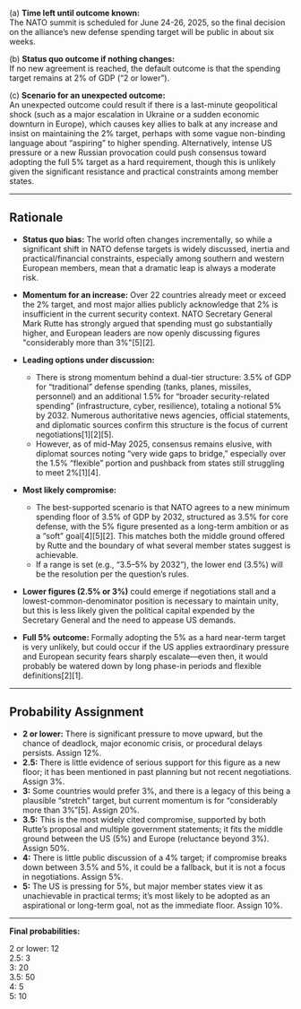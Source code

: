 (a) **Time left until outcome known:**  
The NATO summit is scheduled for June 24-26, 2025, so the final decision on the alliance’s new defense spending target will be public in about six weeks.

(b) **Status quo outcome if nothing changes:**  
If no new agreement is reached, the default outcome is that the spending target remains at 2% of GDP (“2 or lower”).

(c) **Scenario for an unexpected outcome:**  
An unexpected outcome could result if there is a last-minute geopolitical shock (such as a major escalation in Ukraine or a sudden economic downturn in Europe), which causes key allies to balk at any increase and insist on maintaining the 2% target, perhaps with some vague non-binding language about “aspiring” to higher spending. Alternatively, intense US pressure or a new Russian provocation could push consensus toward adopting the full 5% target as a hard requirement, though this is unlikely given the significant resistance and practical constraints among member states.

---

## Rationale

- **Status quo bias:** The world often changes incrementally, so while a significant shift in NATO defense targets is widely discussed, inertia and practical/financial constraints, especially among southern and western European members, mean that a dramatic leap is always a moderate risk.
- **Momentum for an increase:** Over 22 countries already meet or exceed the 2% target, and most major allies publicly acknowledge that 2% is insufficient in the current security context. NATO Secretary General Mark Rutte has strongly argued that spending must go substantially higher, and European leaders are now openly discussing figures "considerably more than 3%"[5][2].
- **Leading options under discussion:**  
  - There is strong momentum behind a dual-tier structure: 3.5% of GDP for “traditional” defense spending (tanks, planes, missiles, personnel) and an additional 1.5% for “broader security-related spending” (infrastructure, cyber, resilience), totaling a notional 5% by 2032. Numerous authoritative news agencies, official statements, and diplomatic sources confirm this structure is the focus of current negotiations[1][2][5].
  - However, as of mid-May 2025, consensus remains elusive, with diplomat sources noting “very wide gaps to bridge,” especially over the 1.5% “flexible” portion and pushback from states still struggling to meet 2%[1][4].

- **Most likely compromise:**  
  - The best-supported scenario is that NATO agrees to a new minimum spending floor of 3.5% of GDP by 2032, structured as 3.5% for core defense, with the 5% figure presented as a long-term ambition or as a “soft” goal[4][5][2]. This matches both the middle ground offered by Rutte and the boundary of what several member states suggest is achievable.
  - If a range is set (e.g., “3.5–5% by 2032”), the lower end (3.5%) will be the resolution per the question’s rules.
- **Lower figures (2.5% or 3%)** could emerge if negotiations stall and a lowest-common-denominator position is necessary to maintain unity, but this is less likely given the political capital expended by the Secretary General and the need to appease US demands.
- **Full 5% outcome:** Formally adopting the 5% as a hard near-term target is very unlikely, but could occur if the US applies extraordinary pressure and European security fears sharply escalate—even then, it would probably be watered down by long phase-in periods and flexible definitions[2][1].

---

## Probability Assignment

- **2 or lower:** There is significant pressure to move upward, but the chance of deadlock, major economic crisis, or procedural delays persists. Assign 12%.
- **2.5:** There is little evidence of serious support for this figure as a new floor; it has been mentioned in past planning but not recent negotiations. Assign 3%.
- **3:** Some countries would prefer 3%, and there is a legacy of this being a plausible “stretch” target, but current momentum is for “considerably more than 3%”[5]. Assign 20%.
- **3.5:** This is the most widely cited compromise, supported by both Rutte’s proposal and multiple government statements; it fits the middle ground between the US (5%) and Europe (reluctance beyond 3%). Assign 50%.
- **4:** There is little public discussion of a 4% target; if compromise breaks down between 3.5% and 5%, it could be a fallback, but it is not a focus in negotiations. Assign 5%.
- **5:** The US is pressing for 5%, but major member states view it as unachievable in practical terms; it’s most likely to be adopted as an aspirational or long-term goal, not as the immediate floor. Assign 10%.

---

**Final probabilities:**

2 or lower: 12  
2.5: 3  
3: 20  
3.5: 50  
4: 5  
5: 10